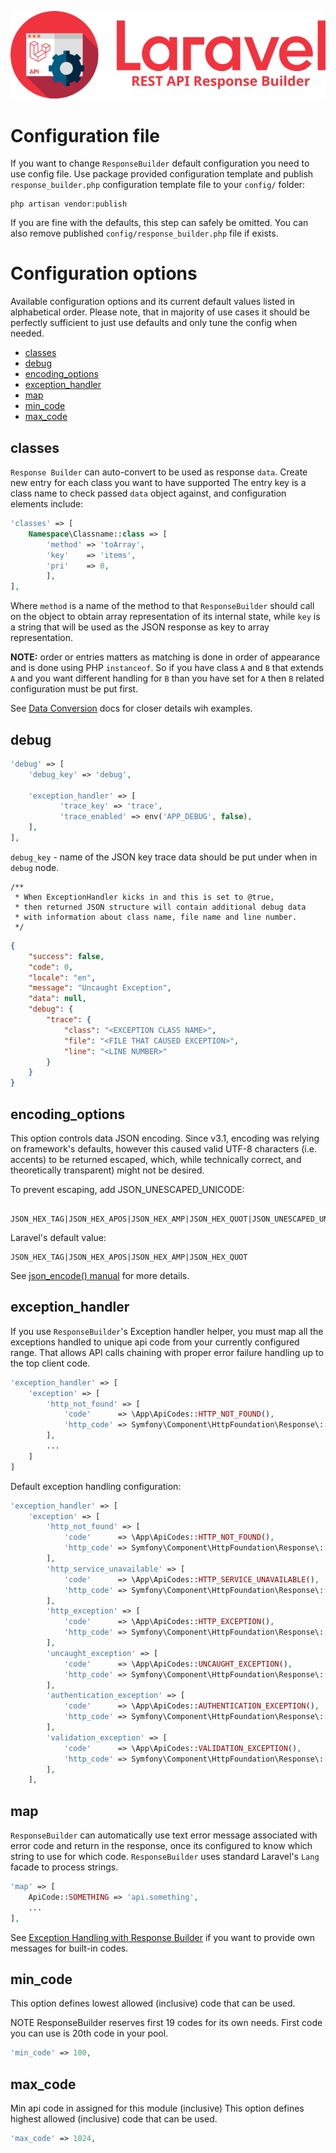 ![REST API Response Builder for Laravel](img/logo.png)

# Configuration file #
 If you want to change `ResponseBuilder` default configuration you need to use config file. Use package provided configuration
 template and publish `response_builder.php` configuration template file to your `config/` folder:

    php artisan vendor:publish

 If you are fine with the defaults, this step can safely be omitted. You can also remove published `config/response_builder.php`
 file if exists.

# Configuration options #

 Available configuration options and its current default values listed in alphabetical order. Please note, that in majority
 of use cases it should be perfectly sufficient to just use defaults and only tune the config when needed.
 
 * [classes](#classes)
 * [debug](#debug)
 * [encoding_options](#encoding_options)
 * [exception_handler](#exception_handler)
 * [map](#map)
 * [min_code](#min_code)
 * [max_code](#max_code)

## classes ##
 
`Response Builder` can auto-convert to be used as response `data`. Create new entry for each class you want to have supported
The entry key is a class name to check passed `data` object against, and configuration elements include:

```php
'classes' => [
    Namespace\Classname::class => [
        'method' => 'toArray',
        'key'    => 'items',
        'pri'    => 0,
        ],
],
```
Where `method` is a name of the method to that `ResponseBuilder` should call on the object to obtain array representation of its 
internal state, while `key` is a string that will be used as the JSON response as key to array representation.

**NOTE:** order or entries matters as matching is done in order of appearance and is done using PHP `instanceof`. 
So if you have class `A` and `B` that extends `A` and you want different handling for `B` than you have set for `A` 
then `B` related configuration must be put first.

See [Data Conversion](docs.md#data-conversion) docs for closer details wih examples.
 
## debug ##

```php
'debug' => [
    'debug_key' => 'debug',

    'exception_handler' => [
           'trace_key' => 'trace',
           'trace_enabled' => env('APP_DEBUG', false),
    ],
],
```

`debug_key` - name of the JSON key trace data should be put under when in `debug` node.

	/**
	 * When ExceptionHandler kicks in and this is set to @true,
	 * then returned JSON structure will contain additional debug data
	 * with information about class name, file name and line number.
	 */

```json
{
    "success": false,
    "code": 0,
    "locale": "en",
    "message": "Uncaught Exception",
    "data": null,
    "debug": {
        "trace": {
            "class": "<EXCEPTION CLASS NAME>",
            "file": "<FILE THAT CAUSED EXCEPTION>",
            "line": "<LINE NUMBER>"
        }
    }
}
```
## encoding_options ##

 This option controls data JSON encoding. Since v3.1, encoding was relying on framework's defaults, however this
 caused valid UTF-8 characters (i.e. accents) to be returned escaped, which, while technically correct,
 and theoretically transparent) might not be desired.

 To prevent escaping, add JSON_UNESCAPED_UNICODE:
 
     JSON_HEX_TAG|JSON_HEX_APOS|JSON_HEX_AMP|JSON_HEX_QUOT|JSON_UNESCAPED_UNICODE

 Laravel's default value:
 
    JSON_HEX_TAG|JSON_HEX_APOS|JSON_HEX_AMP|JSON_HEX_QUOT

 See [json_encode() manual](http://php.net/manual/en/function.json-encode.php) for more details.

## exception_handler ##

 If you use `ResponseBuilder`'s Exception handler helper, you must map all the exceptions handled to unique api code
 from your currently configured range. That allows API calls chaining with proper error failure handling up to the
 top client code.
 
```php
'exception_handler' => [
    'exception' => [
        'http_not_found' => [
            'code'      => \App\ApiCodes::HTTP_NOT_FOUND(),
            'http_code' => Symfony\Component\HttpFoundation\Response\::HTTP_BAD_REQUEST,
        ],
        ...
    ]
]
```


Default exception handling configuration:

```php
'exception_handler' => [
    'exception' => [
        'http_not_found' => [
            'code'      => \App\ApiCodes::HTTP_NOT_FOUND(),
            'http_code' => Symfony\Component\HttpFoundation\Response\::HTTP_BAD_REQUEST,
        ],
        'http_service_unavailable' => [
            'code'      => \App\ApiCodes::HTTP_SERVICE_UNAVAILABLE(),
            'http_code' => Symfony\Component\HttpFoundation\Response\::HTTP_BAD_REQUEST,
        ],
        'http_exception' => [
            'code'      => \App\ApiCodes::HTTP_EXCEPTION(),
            'http_code' => Symfony\Component\HttpFoundation\Response\::HTTP_BAD_REQUEST,
        ],
        'uncaught_exception' => [
            'code'      => \App\ApiCodes::UNCAUGHT_EXCEPTION(),
            'http_code' => Symfony\Component\HttpFoundation\Response\::HTTP_INTERNAL_SERVER_ERROR,
        ],
        'authentication_exception' => [
            'code'      => \App\ApiCodes::AUTHENTICATION_EXCEPTION(),
            'http_code' => Symfony\Component\HttpFoundation\Response\::HTTP_UNAUTHORIZED,
        ],
        'validation_exception' => [
            'code'      => \App\ApiCodes::VALIDATION_EXCEPTION(),
            'http_code' => Symfony\Component\HttpFoundation\Response\::HTTP_UNPROCESSABLE_ENTITY,
        ],
    ],
```

## map ##

`ResponseBuilder` can automatically use text error message associated with error code and return in the
response, once its configured to know which string to use for which code. `ResponseBuilder` uses standard
Laravel's `Lang` facade to process strings.

```php
'map' => [
	ApiCode::SOMETHING => 'api.something',
	...
],
```
	
See [Exception Handling with Response Builder](docs/exceptions.md) if you want to provide own messages for built-in codes.

## min_code ##

 This option defines lowest allowed (inclusive) code that can be used.

 NOTE ResponseBuilder reserves first 19 codes for its own needs. First code you can use is 20th code in your pool.

```php
'min_code' => 100,
```

## max_code ##

 Min api code in assigned for this module (inclusive)
 This option defines highest allowed (inclusive) code that can be used.

```php
'max_code' => 1024,
```
